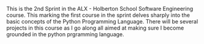 This is the 2nd Sprint in the ALX - Holberton School Software Engineering course.
This marking the first course in the sprint delves sharply into the basic concepts of
the Python Programming Language.
There will be several projects in this course as I go along all aimed at making sure I become grounded in the python prgramming language.
